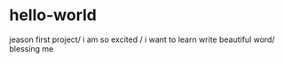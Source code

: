 # hello-world
jeason first project/
i am so excited   /
i want to learn write beautiful word/
blessing me
 
